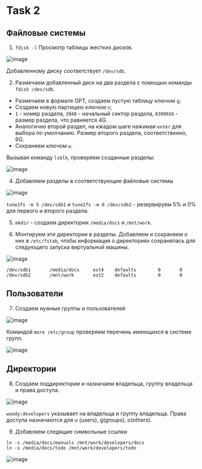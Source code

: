 # Task 2
## Файловые системы
1. `fdisk -l`  Просмотр таблицы жестких дисков.

![image](https://user-images.githubusercontent.com/71041400/209442788-b6960f9b-d6a6-4046-9a5a-dec02fedc464.png)

Добавленному диску соответствует `/dev/sdb`.

2. Размечаем добавленный диск на два раздела с помощью команды `fdisk /dev/sdb`. 
- Размечаем в формате GPT, создаем пустую таблицу ключом `g`;
- Создаем новую партицию ключом `n`;
- `1` - номер раздела, `2048` - начальный сектор раздела, `8390656` - размер раздела, что равняется 4G.
- Аналогично второй раздел, на кжадом шаге нажимая `enter` для выбора по умолчанию. Размер второго раздела, соответственно, 6G.
- Сохраняем ключом `w`.

Вызывая команду `lsblk`, проверяем созданные разделы:

![image](https://user-images.githubusercontent.com/71041400/209443227-21cebd44-436a-4f5d-9ecf-5599284f81b7.png)

4. Добавляем разделы в соответствующие файловые системы

![image](https://user-images.githubusercontent.com/71041400/209443276-4506ff8f-9328-44eb-8b2f-3d8b56f0b82e.png)

`tune2fs -m 5 /dev/sdb1` и `tune2fs -m 0 /dev/sdb2` - резервируем 5% и 0% для первого и второго раздела.

5. `mkdir` - создаем директории  `/media/docs` и `/mnt/work`.

6. Монтируем эти директории в разделы. Добавляем и сохраняем о них в `/etc/fstab`, чтобы информация о директориях сохранялась для следующего запуска виртуальной машины.

![image](https://user-images.githubusercontent.com/71041400/209443614-aa1fa706-6c2b-465e-a896-d6d4dd75a993.png)

````
/dev/sdb1       /media/docs     ext4    defaults        0       0
/dev/sdb2       /mnt/work       ext2    defaults        0       0
````

## Пользователи
7. Создаем нужные группы и пользователей

![image](https://user-images.githubusercontent.com/71041400/209443769-1a3ae0f2-0814-4bf8-b83e-1cf5e3677e53.png)

Командой `more /etc/group` проверяем перечень имеющихся в системе групп.

![image](https://user-images.githubusercontent.com/71041400/209443837-c017b862-04f7-4aeb-b71f-710f87a79645.png)

## Директории
8. Создаем поддиректории и назначаем владельца, группу владельца и права доступа.

![image](https://user-images.githubusercontent.com/71041400/209443906-f45d13d9-966b-4634-a353-a7376a3a4bf1.png)

`woody:developers` указывает на владельца и группу владельца. Права доступа назначаются для u (users), g(groups), o(others).

9. Добавляем следящие символьные ссылки

````
ln -s /media/docs/manuals /mnt/work/developers/docs
ln -s /media/docs/todo /mnt/work/developers/todo
````

![image](https://user-images.githubusercontent.com/71041400/209444270-a30ab4ce-df71-47c3-affe-c949bb94ab34.png)
